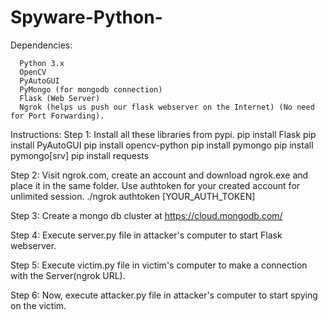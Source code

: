 # Spyware-Python-
Dependencies:

      Python 3.x
      OpenCV
      PyAutoGUI
      PyMongo (for mongodb connection)
      Flask (Web Server)
      Ngrok (helps us push our flask webserver on the Internet) (No need for Port Forwarding).
      
Instructions:
Step 1: Install all these libraries from pypi.
     pip install Flask
     pip install PyAutoGUI
     pip install opencv-python
     pip install pymongo
     pip install pymongo[srv]
     pip install requests

Step 2: Visit ngrok.com, create an account and download ngrok.exe and place it in the same folder. 
        Use authtoken for your created account for unlimited session.
        ./ngrok authtoken [YOUR_AUTH_TOKEN]
     
Step 3: Create a mongo db cluster at https://cloud.mongodb.com/

Step 4: Execute server.py file in attacker's computer to start Flask webserver.

Step 5: Execute victim.py file in victim's computer to make a connection with the Server(ngrok URL).

Step 6: Now, execute attacker.py file in attacker's computer to start spying on the victim.
